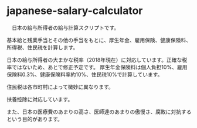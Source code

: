 # japanese-salary-calculator

　日本の給与所得者の給与計算スクリプトです。
 
 基本給と残業手当とその他の手当をもとに、厚生年金、雇用保険、健康保険料、所得税、住民税を計算します。

日本の給与所得者の大まかな税率（2018年現在）に対応しています。正確な税率ではないため、あとで修正予定です。
厚生年金保険料は個人負担10%、雇用保険料0.3%、健康保険料率約10%、住民税10%で計算しています。

住民税は各市町村によって微妙に異なります。

扶養控除に対応しています。

また、日本の医療費のあまりの高さ、医師達のあまりの傲慢さ、腐敗に対抗するという目的があります。



